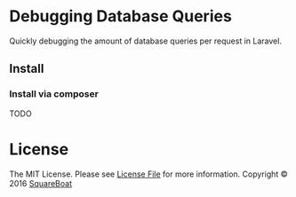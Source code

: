 # Debugging Database Queries

Quickly debugging the amount of database queries per request in Laravel.

## Install

### Install via composer

TODO

# License

The MIT License. Please see [License File](LICENSE.md) for more information. Copyright © 2016 [SquareBoat](https://squareboat.com)
